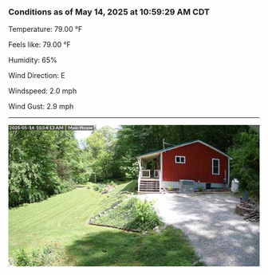 ### Conditions as of May 14, 2025 at 10:59:29 AM CDT 

Temperature: 79.00 &deg;F

Feels like: 79.00 &deg;F

Humidity: 65%

Wind Direction: E

Windspeed: 2.0 mph

Wind Gust: 2.9 mph

---

<img src="./images/latest.jpeg"/>

